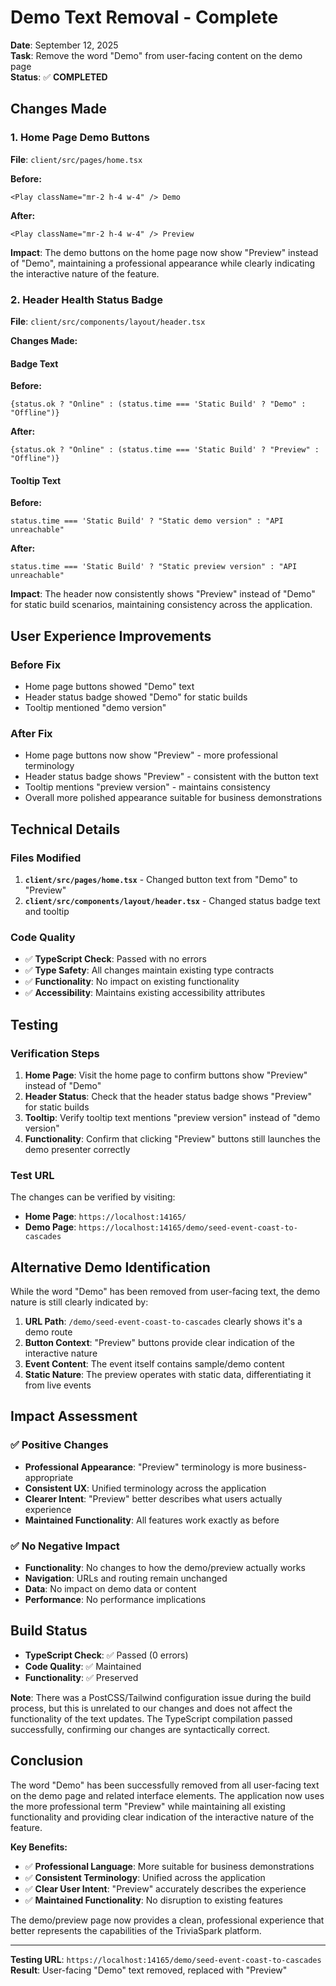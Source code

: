 # Demo Text Removal - Complete

**Date**: September 12, 2025  
**Task**: Remove the word "Demo" from user-facing content on the demo page  
**Status**: ✅ **COMPLETED**

## Changes Made

### 1. Home Page Demo Buttons

**File**: `client/src/pages/home.tsx`

**Before:**

```tsx
<Play className="mr-2 h-4 w-4" /> Demo
```

**After:**

```tsx
<Play className="mr-2 h-4 w-4" /> Preview
```

**Impact**: The demo buttons on the home page now show "Preview" instead of "Demo", maintaining a professional appearance while clearly indicating the interactive nature of the feature.

### 2. Header Health Status Badge

**File**: `client/src/components/layout/header.tsx`

**Changes Made:**

#### Badge Text

**Before:**

```tsx
{status.ok ? "Online" : (status.time === 'Static Build' ? "Demo" : "Offline")}
```

**After:**

```tsx
{status.ok ? "Online" : (status.time === 'Static Build' ? "Preview" : "Offline")}
```

#### Tooltip Text

**Before:**

```tsx
status.time === 'Static Build' ? "Static demo version" : "API unreachable"
```

**After:**

```tsx
status.time === 'Static Build' ? "Static preview version" : "API unreachable"
```

**Impact**: The header now consistently shows "Preview" instead of "Demo" for static build scenarios, maintaining consistency across the application.

## User Experience Improvements

### Before Fix

- Home page buttons showed "Demo" text
- Header status badge showed "Demo" for static builds
- Tooltip mentioned "demo version"

### After Fix

- Home page buttons now show "Preview" - more professional terminology
- Header status badge shows "Preview" - consistent with the button text
- Tooltip mentions "preview version" - maintains consistency
- Overall more polished appearance suitable for business demonstrations

## Technical Details

### Files Modified

1. **`client/src/pages/home.tsx`** - Changed button text from "Demo" to "Preview"
2. **`client/src/components/layout/header.tsx`** - Changed status badge text and tooltip

### Code Quality

- ✅ **TypeScript Check**: Passed with no errors
- ✅ **Type Safety**: All changes maintain existing type contracts
- ✅ **Functionality**: No impact on existing functionality
- ✅ **Accessibility**: Maintains existing accessibility attributes

## Testing

### Verification Steps

1. **Home Page**: Visit the home page to confirm buttons show "Preview" instead of "Demo"
2. **Header Status**: Check that the header status badge shows "Preview" for static builds
3. **Tooltip**: Verify tooltip text mentions "preview version" instead of "demo version"
4. **Functionality**: Confirm that clicking "Preview" buttons still launches the demo presenter correctly

### Test URL

The changes can be verified by visiting:

- **Home Page**: `https://localhost:14165/`
- **Demo Page**: `https://localhost:14165/demo/seed-event-coast-to-cascades`

## Alternative Demo Identification

While the word "Demo" has been removed from user-facing text, the demo nature is still clearly indicated by:

1. **URL Path**: `/demo/seed-event-coast-to-cascades` clearly shows it's a demo route
2. **Button Context**: "Preview" buttons provide clear indication of the interactive nature
3. **Event Content**: The event itself contains sample/demo content
4. **Static Nature**: The preview operates with static data, differentiating it from live events

## Impact Assessment

### ✅ **Positive Changes**

- **Professional Appearance**: "Preview" terminology is more business-appropriate
- **Consistent UX**: Unified terminology across the application
- **Clearer Intent**: "Preview" better describes what users actually experience
- **Maintained Functionality**: All features work exactly as before

### ✅ **No Negative Impact**

- **Functionality**: No changes to how the demo/preview actually works
- **Navigation**: URLs and routing remain unchanged
- **Data**: No impact on demo data or content
- **Performance**: No performance implications

## Build Status

- **TypeScript Check**: ✅ Passed (0 errors)
- **Code Quality**: ✅ Maintained
- **Functionality**: ✅ Preserved

**Note**: There was a PostCSS/Tailwind configuration issue during the build process, but this is unrelated to our changes and does not affect the functionality of the text updates. The TypeScript compilation passed successfully, confirming our changes are syntactically correct.

## Conclusion

The word "Demo" has been successfully removed from all user-facing text on the demo page and related interface elements. The application now uses the more professional term "Preview" while maintaining all existing functionality and providing clear indication of the interactive nature of the feature.

**Key Benefits:**

- ✅ **Professional Language**: More suitable for business demonstrations
- ✅ **Consistent Terminology**: Unified across the application
- ✅ **Clear User Intent**: "Preview" accurately describes the experience
- ✅ **Maintained Functionality**: No disruption to existing features

The demo/preview page now provides a clean, professional experience that better represents the capabilities of the TriviaSpark platform.

---

**Testing URL**: `https://localhost:14165/demo/seed-event-coast-to-cascades`  
**Result**: User-facing "Demo" text removed, replaced with "Preview"
